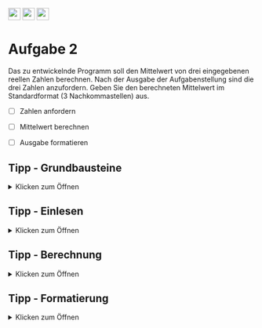 <a href="https://github.com/hshf1/VorlesungC/discussions/categories/02_übungsaufgaben"><img src="https://img.shields.io/badge/Aufgaben-Q%26A-informational?logo=c" height="25"/></a> <a href="https://github.com/hshf1/VorlesungC/discussions"><img src="https://img.shields.io/badge/Allgemein-Q%26A-informational?logo=github" height="25"/></a> <a href="https://github.com/hshf1/VorlesungC/discussions/7"><img src="https://img.shields.io/badge/Aufgabe_bewerten-informational?logo=c" height="25"/></a>

# Aufgabe 2

Das zu entwickelnde Programm soll den Mittelwert von drei eingegebenen reellen Zahlen berechnen.
Nach der Ausgabe der Aufgabenstellung sind die drei Zahlen anzufordern.
Geben Sie den berechneten Mittelwert im Standardformat (3 Nachkommastellen) aus.

- [ ] Zahlen anfordern
- [ ] Mittelwert berechnen
- [ ] Ausgabe formatieren


## Tipp - Grundbausteine
<details>
<summary>Klicken zum Öffnen</summary>

Für das Programm werden vier Variablen benötigt, die vor der Zuweisung deklariert werden müssen. Wählen Sie die passenden Datentypen!
  Es wird nur die Standardbibliothek benötigt.

</details>

## Tipp - Einlesen
<details>
<summary>Klicken zum Öffnen</summary>

  Um den Variablen die Werte zuzuordnen, kann ```scanf()``` verwendet werden. 

</details>

## Tipp - Berechnung
<details>
<summary>Klicken zum Öffnen</summary>
Der Mittelwert ist das Ergebnis aus der Summe der Einzelwerte, geteilt durch die Anzahl der verwendeten Werte. 

</details>

## Tipp - Formatierung
<details>
<summary>Klicken zum Öffnen</summary>
  Bei der Ausgabe über ```printf()``` kann aus der Kombination von einem Punkt "." mit einer Zahl festgelegt werden wie viel Kommastellen auf dem Bildschirm angezeigt werden.
  Diese Kombination wird zwischen das Prozentzeichen und dem Zeichen für den Datentypen gesetzt.
  
  ```C
  float f = 3.141596;
  
  printf("Pi ist: %.4f", f); // Die Ausgabe ist -> Pi ist: 3.1415
  ``` 
  
  </details>
